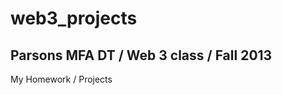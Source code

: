 web3_projects
=============
Parsons MFA DT / Web 3 class / Fall 2013 
-------------
My Homework / Projects